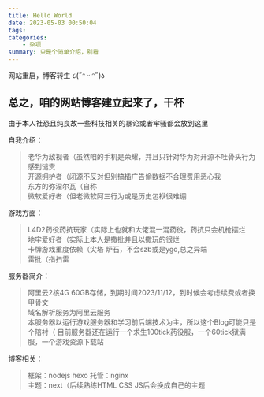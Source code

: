 ```yaml
---
title: Hello World
date: 2023-05-03 00:50:04
tags:
categories:
    - 杂项
summary: 只是个简单介绍，别看
---
```


网站重启，博客转生
૮(˶ᵔ ᵕ ᵔ˶)ა

<!--more-->

## 总之，咱的网站博客建立起来了，干杯

由于本人社恐且纯良故一些科技相关的暴论或者牢骚都会放到这里	

自我介绍：
>老华为敌视者（虽然咱的手机是荣耀，并且只针对华为对开源不吐骨头行为感到谴责	
开源拥护者（闭源不反对但别搞插广告偷数据不合理费用恶心我	
东方的弥涅尔瓦（自称	
微软爱好者（但老微软阿三行为或是历史包袱很难绷	

游戏方面：
>L4D2药役药抗玩家（实际上也就和大佬混一混药役，药抗只会机枪摆烂		
地牢爱好者（实际上本人是撒批并且以撒玩的很烂	
卡牌游戏重度依赖（尖塔 炉石，不会szb或是ygo,总之异端	
雷批（指扫雷	

服务器简介：
>阿里云2核4G 60GB存储，到期时间2023/11/12，到时候会考虑续费或者换甲骨文		
域名解析服务为阿里云服务		
本服务器以运行游戏服务器和学习前后端技术为主，所以这个Blog可能只是个陪衬（	
目前服务器还在运行一个求生100tick药役服，一个60tick狱满服，一个游戏资源下载站	

博客相关：
>框架：nodejs hexo	
托管：nginx	
主题：next（后续熟练HTML CSS JS后会换成自己的主题	
